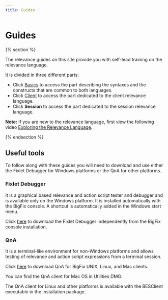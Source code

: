 ```yaml
---
title: Guides
---
```


# Guides

{% section %}

The relevance guides on this site provide you with self-lead training on the relevance language.

It is divided in three different parts:

* Click [Basics](/relevance/guide/basics/) to access the part describing the syntaxes and the constructs that are common to both languages.
* Click [Client](/relevance/guide/client/) to access the part dedicated to the client relevance language.
* Click **Session** to access the part dedicated to the session relevance language.

**Note:** If you are new to the relevance language, first view the following video [Exploring the Relevance Language](https://www.youtube.com/watch?v=vRoZhvShPeY).

{% endsection %}

## Useful tools

To follow along with these guides you will need to download and use either the Fixlet Debugger for Windows platforms or the QnA for other platforms.

### Fixlet Debugger

It is a graphical based relevance and action script tester and debugger and is available only on the Windows platform. It is installed automatically with the BigFix console. A shortcut is automatically added in the Windows start menu.

Click [here](http://support.bigfix.com/bes/release/) to download the Fixlet Debugger independently from the BigFix console installation.

### QnA

It is a terminal-like environment for non-Windows platforms and allows testing of relevance and action script expressions from a terminal session. 

Click [here](http://support.bigfix.com/bes/install/besclients-nonwindows.html) to download QnA for BigFix UNIX, Linux, and Mac clients.

You can find the QnA client for Mac OS in Utilities DMG.

The QnA client for Linux and other platforms is available with the BESClient executable in the installation package.
